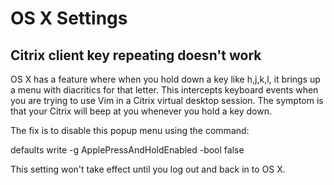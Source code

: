 # OS X Settings

## Citrix client key repeating doesn't work

OS X has a feature where when you hold down a key like h,j,k,l, it
brings up a menu with diacritics for that letter.  This intercepts
keyboard events when you are trying to use Vim in a Citrix virtual
desktop session.  The symptom is that your Citrix will beep at you
whenever you hold a key down.

The fix is to disable this popup menu using the command:

defaults write -g ApplePressAndHoldEnabled -bool false

This setting won't take effect until you log out and back in to
OS X.

